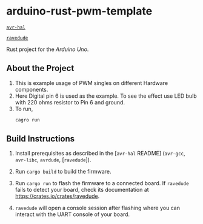 arduino-rust-pwm-template
=========================
[`avr-hal`](https://github.com/Rahix/avr-hal#readme)

[`ravedude`](https://crates.io/crates/ravedude)

Rust project for the _Arduino Uno_.

## About the Project

1. This is example usage of PWM singles on different Hardware components.
2. Here Digital pin 6 is used as the example. To see the effect use LED bulb with 220 ohms resistor to Pin 6 and ground.
3. To run,
   ```bash
   cagro run
   ```

## Build Instructions
1. Install prerequisites as described in the [`avr-hal` README] (`avr-gcc`, `avr-libc`, `avrdude`, [`ravedude`]).

2. Run `cargo build` to build the firmware.

3. Run `cargo run` to flash the firmware to a connected board.  If `ravedude`
   fails to detect your board, check its documentation at
   <https://crates.io/crates/ravedude>.

4. `ravedude` will open a console session after flashing where you can interact
   with the UART console of your board.


